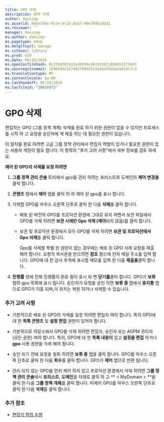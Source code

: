 ```yaml
---
title: GPO 삭제
description: GPO 삭제
author: dansimp
ms.assetid: 66be3dde-653e-4c25-8cb7-00e7090c8d31
ms.reviewer: ''
manager: dansimp
ms.author: dansimp
ms.pagetype: mdop
ms.mktglfcycl: manage
ms.sitesec: library
ms.prod: w10
ms.date: 06/16/2016
ms.openlocfilehash: 6c27ddf87a12ed6010c481d93bfc85bb531f3d4f
ms.sourcegitcommit: 354664bc527d93f80687cd2eba70d1eea024c7c3
ms.translationtype: MT
ms.contentlocale: ko-KR
ms.lasthandoff: 06/26/2020
ms.locfileid: "10820973"
---
```

# GPO 삭제


편집자는 GPO (그룹 정책 개체) 삭제를 완료 하기 위한 권한이 없을 수 있지만 프로세스를 시작 하 고 요청을 승인자에 게 제출 하는 데 필요한 권한이 있습니다.

이 절차를 완료 하려면 고급 그룹 정책 관리에서 편집자 역할이 있거나 필요한 권한이 있는 사용자 계정이 필요 합니다. 이 항목의 "추가 고려 사항"에서 세부 정보를 검토 하세요.

**제어 된 GPO의 삭제를 요청 하려면**

1.  **그룹 정책 관리 콘솔** 트리에서 gpo를 관리 하려는 포리스트와 도메인의 **제어 변경을** 클릭 합니다.

2.  **콘텐츠** 탭에서 **제어** 탭을 클릭 하 여 제어 된 gpo를 표시 합니다.

3.  삭제할 GPO를 마우스 오른쪽 단추로 클릭 한 다음 **삭제**를 클릭 합니다.

    -   배포 된 버전의 GPO를 프로덕션 환경에 그대로 유지 하면서 보관 파일에서 GPO를 삭제 하려면 **보관 시에만 Gpo 삭제 (제어**되지 않음)를 클릭 합니다.

    -   보관 및 프로덕션 환경에서 모두 GPO를 삭제 하려면 **보관 및 프로덕션에서 Gpo 삭제**를 클릭 합니다.

        Gpo를 삭제할 특별 한 권한이 없는 경우에는 배포 된 GPO 삭제 요청을 제출 해야 합니다. 요청의 복사본을 받으려면 **참조** 필드에 전자 메일 주소를 입력 합니다. GPO에 대 한 감사 추적에 표시할 메모를 입력 한 다음 **제출을**클릭 합니다.

4.  **진행률** 창에 전체 진행률이 완료 됨이 표시 되 면 **닫기를**클릭 합니다. GPO가 **보류** 탭의 gpo 목록에 표시 됩니다. 승인자가 요청을 승인 하면 **보류 중** 탭에서 **휴지통** 탭으로 GPO가 이동 되며,이 위치는 복원 하거나 삭제할 수 있습니다.

### 추가 고려 사항

-   기본적으로 배포 된 GPO의 삭제를 요청 하려면 편집자 여야 합니다. 특히 GPO에 대 한 **목록 콘텐츠** 및 **설정 편집** 권한이 있어야 합니다.

-   기본적으로 저장소에서 GPO를 삭제 하려면 편집자, 승인자 또는 AGPM 관리자 (모든 권한) 여야 합니다. 특히, GPO에 대 한 **목록 내용이** 있고 **설정을 편집** 하거나 **gpo** 사용 권한을 삭제 해야 합니다.

-   승인 되기 전에 요청을 철회 하려면 **보류 중** 탭을 클릭 합니다. GPO를 마우스 오른쪽 단추로 클릭 한 다음 **회수**를 클릭 합니다. GPO가 **제어** 탭으로 반환 됩니다.

-   관리 되지 않는 GPO를 먼저 제어 하지 않고 프로덕션 환경에서 삭제 하려면 **그룹 정책 관리 콘솔**에서 **포리스트**, **도메인**을 차례로 클릭 하 고 ** &lt; MyDomain &gt; **을 클릭 한 다음 **그룹 정책 개체**를 클릭 합니다. 미제어 GPO를 마우스 오른쪽 단추로 클릭 한 다음 **삭제**를 클릭 합니다.

### 추가 참조

-   [편집기 작업 수행](performing-editor-tasks.md)

 

 





